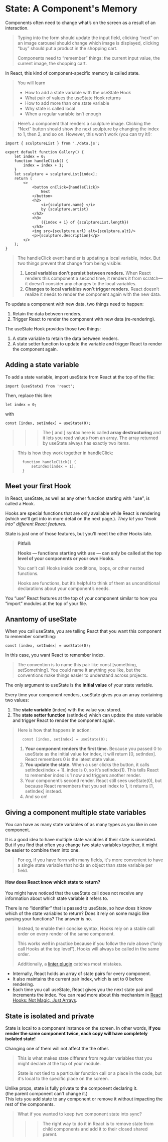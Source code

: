 # State: A Component's Memory

Components often need to change what’s on the screen as a result of an interaction.

> Typing into the form should update the input field, clicking “next” on an image carousel should change which image is displayed, clicking “buy” should put a product in the shopping cart.
>
> Components need to “remember” things: the current input value, the current image, the shopping cart.

In React, this kind of component-specific memory is called state.

> You will learn
>
> - How to add a state variable with the useState Hook
> - What pair of values the useState Hook returns
> - How to add more than one state variable
> - Why state is called local
> - When a regular variable isn’t enough

> Here’s a component that renders a sculpture image. Clicking the “Next” button should show the next sculpture by changing the index to 1, then 2, and so on. However, this won’t work (you can try it!):

    import { sculptureList } from './data.js';

    export default function Gallery() {
        let index = 0;
        function handleClick() {
            index = index + 1;
        }
        let sculpture = sculptureList[index];
        return (
            <>
                <button onClick={handleClick}>
                    Next
                </button>
                <h2>
                    <i>{sculpture.name} </i>
                    by {sculpture.artist}
                </h2>
                <h3>
                    ({index + 1} of {sculptureList.length})
                </h3>
                <img src={sculpture.url} alt={sculpture.alt}/>
                <p>{sculpture.description}</p>
            </>
        );
    }

> The handleClick event handler is updating a local variable, index. But two things prevent that change from being visible:
>
> 1. **Local variables don’t persist between renders.**
>    When React renders this component a second time, it renders it from scratch—it doesn’t consider any changes to the local variables.
> 2. **Changes to local variables won’t trigger renders.**
>    React doesn’t realize it needs to render the component again with the new data.

To update a component with new data, two things need to happen:

1. Retain the data between renders.
2. Trigger React to render the component with new data (re-rendering).

The useState Hook provides those two things:

1. A state variable to retain the data between renders.
2. A state setter function to update the variable and trigger React to render the component again.

## Adding a state variable

To add a state variable, import useState from React at the top of the file:

    import {useState} from 'react';

Then, replace this line:

    let index = 0;

with

    const [index, setIndex] = useState(0);

> > > The [ and ] syntax here is called **array destructuring** and it lets you read values from an array. The array returned by useState always has exactly two items.

> This is how they work together in handleClick:
>
>       function handleClick() {
>           setIndex(index + 1);
>       }

## Meet your first Hook

In React, useState, as well as any other function starting with "use", is called a Hook.

Hooks are special functions that are only available while React is rendering (which we'll get into in more detail on the next page.). _They let you "hook into" different React features._

State is just one of those features, but you'll meet the other Hooks late.

> **Pitfall:**
>
> **Hooks — functions starting with use — can only be called at the top level of your components or your own Hooks.**
>
> You can’t call Hooks inside conditions, loops, or other nested functions.
>
> Hooks are functions, but it’s helpful to think of them as unconditional declarations about your component’s needs.

You “use” React features at the top of your component similar to how you “import” modules at the top of your file.

## Anantomy of useState

When you call useState, you are telling React that you want this component to remember something:

    const [index, setIndex] = useState(0);

In this case, you want React to remember index.

> The convention is to name this pair like const [something, setSomething]. You could name it anything you like, but the conventions make things easier to understand across projects.

The only argument to useState is the **initial value** of your state variable.

Every time your component renders, useState gives you an array containing two values:

1. The **state variable** (index) with the value you stored.
2. The **state setter function** (setIndex) which can update the state variable and trigger React to render the component again.

> Here is how that happens in action:
>
>       const [index, setIndex] = useState(0);
>
> 1. **Your component renders the first time.** Because you passed 0 to useState as the initial value for index, it will return [0, setIndex]. React remembers 0 is the latest state value.
> 2. **You update the state.** When a user clicks the button, it calls setIndex(index + 1). index is 0, so it’s setIndex(1). This tells React to remember index is 1 now and triggers another render.
> 3. Your component’s second render. React still sees useState(0), but because React remembers that you set index to 1, it returns [1, setIndex] instead.
> 4. And so on!

## Giving a component multiple state variables

You can have as many state variables of as many types as you like in one component.

It is a good idea to have multiple state variables if their state is unrelated.  
But if you find that often you change two state variables together, it might be easier to combine them into one.

> For eg, if you have form with many fields, it's more convenient to have a single state variable that holds an object than state variable per field.

#### How does React know which state to return?

You might have noticed that the useState call does not receive any information about which state variable it refers to.

There is no “identifier” that is passed to useState, so how does it know which of the state variables to return? Does it rely on some magic like parsing your functions? The answer is no.

> Instead, to enable their concise syntax, Hooks rely on a stable call order on every render of the same component.
>
> This works well in practice because if you follow the rule above (“only call Hooks at the top level”), Hooks will always be called in the same order.
>
> Additionally, a [linter plugin](https://www.npmjs.com/package/eslint-plugin-react-hooks) catches most mistakes.

- Internally, React holds an array of state pairs for every component.
- It also maintains the current pair index, which is set to 0 before rendering.
- Each time you call useState, React gives you the next state pair and increments the index. You can read more about this mechanism in [React Hooks: Not Magic, Just Arrays](https://medium.com/@ryardley/react-hooks-not-magic-just-arrays-cd4f1857236e).

## State is isolated and private

State is local to a component instance on the screen. In other words, **if you render the same component twice, each copy will have completely isolated state!**

Changing one of them will not affect the the other.

> This is what makes state different from regular variables that you might declare at the top of your module.
>
> State is not tied to a particular function call or a place in the code, but it's local to the specific place on the screen.

Unlike props, state is fully private to the component declaring it.  
(the parent component can't change it.)  
This lets you add state to any component or remove it without impacting the rest of the components.

> What if you wanted to keep two component state into sync?
>
> > > The right way to do it in React is to remove state from child components and add it to their closed shared parent.
